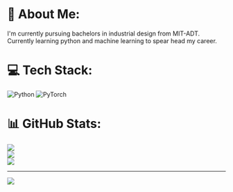 # 💫 About Me:
I'm currently pursuing bachelors in industrial design from MIT-ADT.<br>Currently learning python and machine learning to spear head my career.<br>


# 💻 Tech Stack:
![Python](https://img.shields.io/badge/python-3670A0?style=for-the-badge&logo=python&logoColor=ffdd54) ![PyTorch](https://img.shields.io/badge/PyTorch-%23EE4C2C.svg?style=for-the-badge&logo=PyTorch&logoColor=white)
# 📊 GitHub Stats:
![](https://github-readme-stats.vercel.app/api?username=Bhargav-aziv&theme=dark&hide_border=false&include_all_commits=false&count_private=false)<br/>
![](https://nirzak-streak-stats.vercel.app/?user=Bhargav-aziv&theme=dark&hide_border=false)<br/>
![](https://github-readme-stats.vercel.app/api/top-langs/?username=Bhargav-aziv&theme=dark&hide_border=false&include_all_commits=false&count_private=false&layout=compact)

---
[![](https://visitcount.itsvg.in/api?id=Bhargav-aziv&icon=0&color=0)](https://visitcount.itsvg.in)

<!-- Proudly created with GPRM ( https://gprm.itsvg.in ) -->
